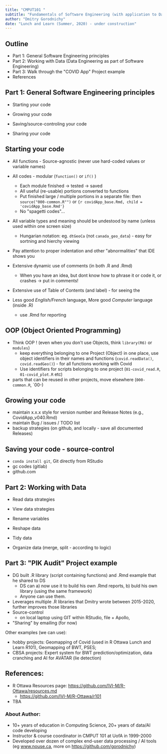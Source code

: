 ```yaml
---
title: "CMPUT101 "
subtitle: "Fundamentals of Software Engineering (with application to Data Engineering)"
author: "Dmitry Gorodnichy"
date: "Lunch and Learn (Summer, 2020) - under construction"
---
```



## Outline

- Part 1: General Software Engineering principles
- Part 2: Working with Data (Data Engineering as part of Software Engineering)
- Part 3: Walk through  the "COVID App" Project example
- References 


## Part 1: General Software Engineering principles



- Starting your code

- Growing your code

- Saving/source-controling your code

- Sharing your code


## Starting your code

- All functions - Source-agnostic (never use hard-coded values or variable names)
- All codes - modular (`function()` or `if()` )
  - Each module finished -> tested -> saved
  - All useful (re-usable) portions converted to functions
  - Put finished large / multiple portions in a separate file: then  `source("000-common.R"")` or `{r covidApp_base.Rmd, child = 'covidApp_base.Rmd'}`
  - No  "spagetti codes"... 
  
- All variable types and meaning should be undestood by name (unless used within one screen size)
  - Hungarian notation: eg. `dtGeoCa` (not `canada_geo_data`) - easy for sortning and hierchy viewing

- Pay attention to proper indentation and other "abnormalities" that IDE shows you

- Extensive dynamic use of comments (in both .R and .Rmd)
  - When you have an  idea, but dont know how to phrase it or code it, or crashes -> put in comments!
  
- Extensive use of Table of Contents (and label) - for seeing the   
  
- Less good *English/French* language, More good _Computer_ language (inside .R)
  - use .Rmd for reporting
  
  
## OOP (Object Oriented Programming)

- Think OOP ! (even when you don't use Objects, think `library(R6)` or `modules`)
  - keep everything belonging to one Project (Object) in one place, use object identifiers in their names and functions (`covid.readData()`, `covid.readGeo()`) - for all functions working with Covid
  - Use identifiers for scripts belonging to one project (`01-covid_read.R`, `01-covid_plot.R` etc)
- parts that can be reused in other projects, move elsewhere (`000-common.R`, `00-)


## Growing your code


- maintain x.x.x style for version number and Release Notes (e.g., CovidApp_v040.Rmd)
- maintain Bug / issues / TODO list 
- backup strategies (on github, and locally - save all documented Releases)


##  Saving your code - source-control

- `conda install git`, Git directly from RStudio
- gc codes (gitlab)
- github.com

<!-- - https://blog.developer.atlassian.com/the-power-of-git-subtree/ -->



<!-- ## Sharing your code, working in a team -->

<!-- - By Email  -->
<!-- - Put it in Apollo -->
<!-- - AWS Code Commit  -->
<!-- - GC codes - All GC -->



## Part 2: Working with Data 


- Read data strategies

- View data strategies

- Rename variables

- Reshape data

- Tidy data

- Organize data (merge, split - according to logic)




## Part 3:  "PIK Audit" Project example

- DG built .R library (script containing functions) and .Rmd example that he shared to  DS
  - DS can a) now use it to build his own .Rmd reports,  b) buld his own library (using the same framework)
  - Anyone can use them. 
- Leverages multiple .R libraries that Dmitry wrote between 2015-2020, further improves those libraries
- Source-control  
  - on local laptop using GIT within RStudio, file + Apollo, 
- "Sharing"  by emailing (for now)


Other examples (we can use): 

- hobby projects: Geomapping of Covid (used in R Ottawa Lunch and Learn R101), Geomapping of BWT, PSES; 
- CBSA projects: Expert system for BWT prediction/optimization, data cranching and AI for AVATAR (lie detection) 






## References:

- R Ottawa Resources page: https://github.com/IVI-M/R-Ottawa/resources.md
  - https://github.com/IVI-M/R-Ottawa/r101
- TBA

### About Author:   

- 10+ years of education in Computing Science, 20+ years of data/AI code developing
- Instructor & course coordinator in CMPUT 101 at UofA in 1999-2000 
- Developed over dozen of complex end-user data processing  / AI tools (eg www.nouse.ca, more on https://github.com/gorodnichy)

